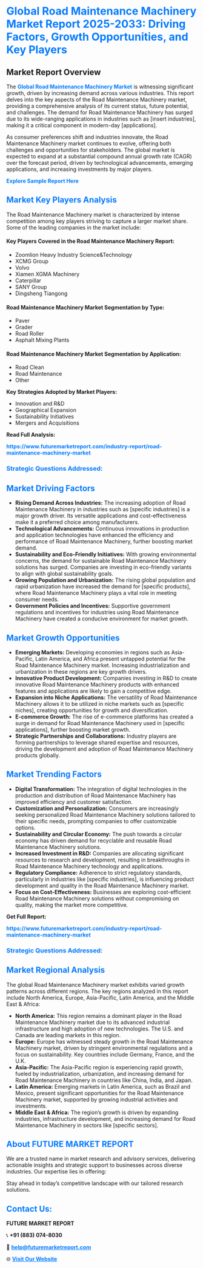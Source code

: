 <h1 style="color: #007BFF;">Global Road Maintenance Machinery Market Report 2025-2033: Driving Factors, Growth Opportunities, and Key Players</h1>

<section id="overview">
<h2>Market Report Overview</h2>
<p>The <a href="https://www.futuremarketreport.com/industry-report/road-maintenance-machinery-market" style="color: #007BFF; text-decoration: none;"><strong>Global Road Maintenance Machinery Market</strong></a> is witnessing significant growth, driven by increasing demand across various industries. This report delves into the key aspects of the Road Maintenance Machinery market, providing a comprehensive analysis of its current status, future potential, and challenges. The demand for Road Maintenance Machinery has surged due to its wide-ranging applications in industries such as [insert industries], making it a critical component in modern-day [applications].</p>
<p>As consumer preferences shift and industries innovate, the Road Maintenance Machinery market continues to evolve, offering both challenges and opportunities for stakeholders. The global market is expected to expand at a substantial compound annual growth rate (CAGR) over the forecast period, driven by technological advancements, emerging applications, and increasing investments by major players.</p>
</section>

<section id="overview">
<p><a href="https://www.futuremarketreport.com/request-sample/reportId=43101" style="color: #007BFF; text-decoration: none;"><strong>Explore Sample Report Here</strong></a></p>
</section>

<section id="key-players">
<h2 style="color: #007BFF;">Market Key Players Analysis</h2>
<p>The Road Maintenance Machinery market is characterized by intense competition among key players striving to capture a larger market share. Some of the leading companies in the market include:</p>
<h4>Key Players Covered in the Road Maintenance Machinery Report:</h4>
<ul><li>Zoomlion Heavy Industry Science&amp;Technology</li><li>XCMG Group</li><li>Volvo</li><li>Xiamen XGMA Machinery</li><li>Caterpillar</li><li>SANY Group</li><li>Dingsheng Tiangong</li></ul>
<h4>Road Maintenance Machinery Market Segmentation by Type:</h4>
<ul><li>Paver</li><li>Grader</li><li>Road Roller</li><li>Asphalt Mixing Plants</li></ul>

<h4>Road Maintenance Machinery Market Segmentation by Application:</h4>
<ul><li>Road Clean</li><li>Road Maintenance</li><li>Other</li></ul>
<p><strong>Key Strategies Adopted by Market Players:</strong></p>
<ul>
<li>Innovation and R&D</li>
<li>Geographical Expansion</li>
<li>Sustainability Initiatives</li>
<li>Mergers and Acquisitions</li>
</ul>
</section>

<section>
<p><strong>Read Full Analysis: </strong></p><a href="https://www.futuremarketreport.com/industry-report/road-maintenance-machinery-market" style="color: #007BFF; text-decoration: none;"><strong>https://www.futuremarketreport.com/industry-report/road-maintenance-machinery-market</strong></a>
<h3 style="color: #007BFF;">Strategic Questions Addressed:</h3>
</section>

<section id="driving-factors">
<h2 style="color: #007BFF;">Market Driving Factors</h2>
<ul>
<li><strong>Rising Demand Across Industries:</strong> The increasing adoption of Road Maintenance Machinery in industries such as [specific industries] is a major growth driver. Its versatile applications and cost-effectiveness make it a preferred choice among manufacturers.</li>
<li><strong>Technological Advancements:</strong> Continuous innovations in production and application technologies have enhanced the efficiency and performance of Road Maintenance Machinery, further boosting market demand.</li>
<li><strong>Sustainability and Eco-Friendly Initiatives:</strong> With growing environmental concerns, the demand for sustainable Road Maintenance Machinery solutions has surged. Companies are investing in eco-friendly variants to align with global sustainability goals.</li>
<li><strong>Growing Population and Urbanization:</strong> The rising global population and rapid urbanization have increased the demand for [specific products], where Road Maintenance Machinery plays a vital role in meeting consumer needs.</li>
<li><strong>Government Policies and Incentives:</strong> Supportive government regulations and incentives for industries using Road Maintenance Machinery have created a conducive environment for market growth.</li>
</ul>
</section>

<section id="growth-opportunities">
<h2 style="color: #007BFF;">Market Growth Opportunities</h2>
<ul>
<li><strong>Emerging Markets:</strong> Developing economies in regions such as Asia-Pacific, Latin America, and Africa present untapped potential for the Road Maintenance Machinery market. Increasing industrialization and urbanization in these regions are key growth drivers.</li>
<li><strong>Innovative Product Development:</strong> Companies investing in R&D to create innovative Road Maintenance Machinery products with enhanced features and applications are likely to gain a competitive edge.</li>
<li><strong>Expansion into Niche Applications:</strong> The versatility of Road Maintenance Machinery allows it to be utilized in niche markets such as [specific niches], creating opportunities for growth and diversification.</li>
<li><strong>E-commerce Growth:</strong> The rise of e-commerce platforms has created a surge in demand for Road Maintenance Machinery used in [specific applications], further boosting market growth.</li>
<li><strong>Strategic Partnerships and Collaborations:</strong> Industry players are forming partnerships to leverage shared expertise and resources, driving the development and adoption of Road Maintenance Machinery products globally.</li>
</ul>
</section>

<section id="trending-factors">
<h2 style="color: #007BFF;">Market Trending Factors</h2>
<ul>
<li><strong>Digital Transformation:</strong> The integration of digital technologies in the production and distribution of Road Maintenance Machinery has improved efficiency and customer satisfaction.</li>
<li><strong>Customization and Personalization:</strong> Consumers are increasingly seeking personalized Road Maintenance Machinery solutions tailored to their specific needs, prompting companies to offer customizable options.</li>
<li><strong>Sustainability and Circular Economy:</strong> The push towards a circular economy has driven demand for recyclable and reusable Road Maintenance Machinery solutions.</li>
<li><strong>Increased Investment in R&D:</strong> Companies are allocating significant resources to research and development, resulting in breakthroughs in Road Maintenance Machinery technology and applications.</li>
<li><strong>Regulatory Compliance:</strong> Adherence to strict regulatory standards, particularly in industries like [specific industries], is influencing product development and quality in the Road Maintenance Machinery market.</li>
<li><strong>Focus on Cost-Effectiveness:</strong> Businesses are exploring cost-efficient Road Maintenance Machinery solutions without compromising on quality, making the market more competitive.</li>
</ul>
</section>

<section>
<p><strong>Get Full Report: </strong></p><a href="https://www.futuremarketreport.com/industry-report/road-maintenance-machinery-market" style="color: #007BFF; text-decoration: none;"><strong>https://www.futuremarketreport.com/industry-report/road-maintenance-machinery-market</strong></a>
<h3 style="color: #007BFF;">Strategic Questions Addressed:</h3>
</section>


<section id="regional-analysis">
<h2 style="color: #007BFF;">Market Regional Analysis</h2>
<p>The global Road Maintenance Machinery market exhibits varied growth patterns across different regions. The key regions analyzed in this report include North America, Europe, Asia-Pacific, Latin America, and the Middle East & Africa:</p>
<ul>
<li><strong>North America:</strong> This region remains a dominant player in the Road Maintenance Machinery market due to its advanced industrial infrastructure and high adoption of new technologies. The U.S. and Canada are leading markets in this region.</li>
<li><strong>Europe:</strong> Europe has witnessed steady growth in the Road Maintenance Machinery market, driven by stringent environmental regulations and a focus on sustainability. Key countries include Germany, France, and the U.K.</li>
<li><strong>Asia-Pacific:</strong> The Asia-Pacific region is experiencing rapid growth, fueled by industrialization, urbanization, and increasing demand for Road Maintenance Machinery in countries like China, India, and Japan.</li>
<li><strong>Latin America:</strong> Emerging markets in Latin America, such as Brazil and Mexico, present significant opportunities for the Road Maintenance Machinery market, supported by growing industrial activities and investments.</li>
<li><strong>Middle East & Africa:</strong> The region’s growth is driven by expanding industries, infrastructure development, and increasing demand for Road Maintenance Machinery in sectors like [specific sectors].</li>
</ul>
</section>

<footer>
<h2 style="color: #007BFF;">About FUTURE MARKET REPORT</h2>
<p>We are a trusted name in market research and advisory services, delivering actionable insights and strategic support to businesses across diverse industries. Our expertise lies in offering:</p>

<p>Stay ahead in today’s competitive landscape with our tailored research solutions.</p>

<h2 style="color: #007BFF;">Contact Us:</h2>
<p><strong>FUTURE MARKET REPORT</strong></p>
<p>📞 <strong>+91 (883) 074-8030</strong></p>
<p>📧 <strong><a href="mailto:help@futuremarketreport.com" style="color: #007BFF;">help@futuremarketreport.com</a></strong></p>
<p>🌐 <strong><a href="https://www.futuremarketreport.com/" style="color: #007BFF;">Visit Our Website</a></strong></p>
</footer>